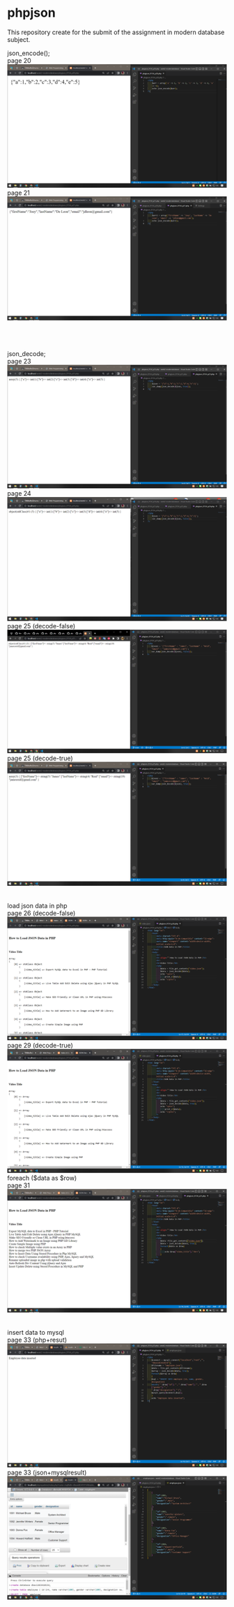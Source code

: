 # phpjson
This repository create for the submit of the assignment in modern database subject.

json_encode(); <br>
page 20
![](https://github.com/Rus1999/phpjson/blob/main/capture/p20.png)
page 21
![](https://github.com/Rus1999/phpjson/blob/main/capture/p21.png)

<br><br><br>
json_decode; <br>
page 23
![](https://github.com/Rus1999/phpjson/blob/main/capture/p23.png)
page 24
![](https://github.com/Rus1999/phpjson/blob/main/capture/p24.png)
page 25 (decode-false)
![](https://github.com/Rus1999/phpjson/blob/main/capture/p25-false.png)
page 25 (decode-true)
![](https://github.com/Rus1999/phpjson/blob/main/capture/p25-true.png)
<br><br><br>
load json data in php <br>
page 26 (decode-false)
![](https://github.com/Rus1999/phpjson/blob/main/capture/p26.png)
page 29 (decode-true)
![](https://github.com/Rus1999/phpjson/blob/main/capture/p29.png)
foreach ($data as $row) <br>
page 31
![](https://github.com/Rus1999/phpjson/blob/main/capture/p31.png)
<br><br><br>
insert data to mysql <br>
page 33 (php+resut)
![](https://github.com/Rus1999/phpjson/blob/main/capture/p33-php.png)
page 33 (json+mysqlresult)
![](https://github.com/Rus1999/phpjson/blob/main/capture/p33-json%2Bmysql.png)
